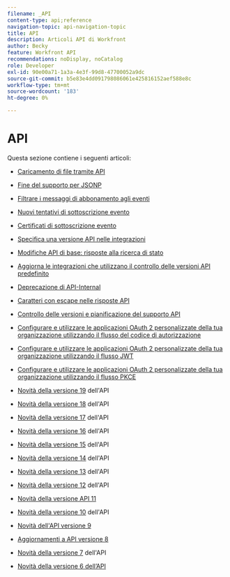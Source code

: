 ```yaml
---
filename: _API
content-type: api;reference
navigation-topic: api-navigation-topic
title: API
description: Articoli API di Workfront
author: Becky
feature: Workfront API
recommendations: noDisplay, noCatalog
role: Developer
exl-id: 90e00a71-1a3a-4e3f-99d8-47700052a9dc
source-git-commit: b5e83e4dd091798086061e425816152aef588e8c
workflow-type: tm+mt
source-wordcount: '183'
ht-degree: 0%

---
```


# API

Questa sezione contiene i seguenti articoli:

* [Caricamento di file tramite API](../../wf-api/api/uploading-files-api.md)
* [Fine del supporto per JSONP](../../wf-api/api/ending-support-jsonp.md)
* [Filtrare i messaggi di abbonamento agli eventi](../../wf-api/api/filter-event-sub-messages.md)
* [Nuovi tentativi di sottoscrizione evento](../../wf-api/api/event-sub-retries.md)
* [Certificati di sottoscrizione evento](../../wf-api/api/event-sub-certs.md)
* [Specifica una versione API nelle integrazioni](../../wf-api/api/specify-api-version-integrations.md)

* [Modifiche API di base: risposte alla ricerca di stato](../../wf-api/api/api-changes-search.md)
* [Aggiorna le integrazioni che utilizzano il controllo delle versioni API predefinito](../../wf-api/api/update-default-api-versioning.md)
* [Deprecazione di API-Internal](../../wf-api/api/deprecation-api-internal.md)
* [Caratteri con escape nelle risposte API](../../wf-api/api/escaped-characters-api.md)
* [Controllo delle versioni e pianificazione del supporto API](../../wf-api/api/api-version-support-schedule.md)
* [Configurare e utilizzare le applicazioni OAuth 2 personalizzate della tua organizzazione utilizzando il flusso del codice di autorizzazione](../../wf-api/api/oauth-app-code-token-flow.md)
* [Configurare e utilizzare le applicazioni OAuth 2 personalizzate della tua organizzazione utilizzando il flusso JWT](../../wf-api/api/oauth-app-jwt-flow.md)
* [Configurare e utilizzare le applicazioni OAuth 2 personalizzate della tua organizzazione utilizzando il flusso PKCE](../../wf-api/api/oauth-app-pkce-flow.md)
* [Novità della versione 19](../../wf-api/api/new-api-version-19.md) dell&#39;API
* [Novità della versione 18](../../wf-api/api/new-api-version-18.md) dell&#39;API
* [Novità della versione 17](../../wf-api/api/new-api-version-17.md) dell&#39;API
* [Novità della versione 16](../../wf-api/api/new-api-version-16.md) dell&#39;API
* [Novità della versione 15](../../wf-api/api/new-api-version-15.md) dell&#39;API
* [Novità della versione 14](../../wf-api/api/new-api-version-14.md) dell&#39;API
* [Novità della versione 13](../../wf-api/api/new-api-version-13.md) dell&#39;API
* [Novità della versione 12](../../wf-api/api/new-api-version-12.md) dell&#39;API
* [Novità della versione API 11](../../wf-api/api/new-api-version-11.md)
* [Novità della versione 10](../../wf-api/api/new-api-version-10.md) dell&#39;API
* [Novità dell&#39;API versione 9](../../wf-api/api/new-api-version-9.md)
* [Aggiornamenti a API versione 8](../../wf-api/api/new-api-version-8-updates.md)
* [Novità della versione 7](../../wf-api/api/new-api-version-7.md) dell&#39;API
* [Novità della versione 6 dell’API](../../wf-api/api/new-api-version-6.md)
